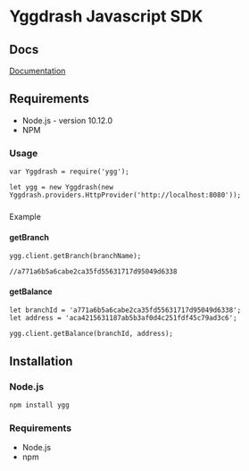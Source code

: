 # Yggdrash Javascript SDK

## Docs
[Documentation](https://yggdrash.atlassian.net/wiki/spaces/DEV/pages/32768001/SDK)

## Requirements
- Node.js - version 10.12.0
- NPM

### Usage
```
var Yggdrash = require('ygg');

let ygg = new Yggdrash(new Yggdrash.providers.HttpProvider('http://localhost:8080'));

```

###
Example
#### getBranch
```
ygg.client.getBranch(branchName);

//a771a6b5a6cabe2ca35fd55631717d95049d6338
```

#### getBalance
```
let branchId = 'a771a6b5a6cabe2ca35fd55631717d95049d6338';
let address = 'aca4215631187ab5b3af0d4c251fdf45c79ad3c6';

ygg.client.getBalance(branchId, address);
```

## Installation

### Node.js

```bash
npm install ygg
```


### Requirements

* Node.js
* npm

